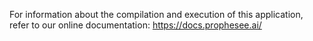 For information about the compilation and execution of this application, refer to our online documentation: https://docs.prophesee.ai/